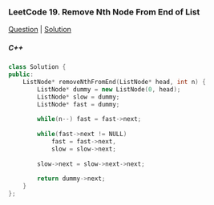 ### LeetCode 19. Remove Nth Node From End of List

[Question](https://leetcode.com/problems/remove-nth-node-from-end-of-list/)
| [Solution](https://leetcode.com/submissions/detail/568454537/)

##### C++

```c++
class Solution {
public:
    ListNode* removeNthFromEnd(ListNode* head, int n) {
        ListNode* dummy = new ListNode(0, head);
        ListNode* slow = dummy;
        ListNode* fast = dummy;
        
        while(n--) fast = fast->next;
        
        while(fast->next != NULL)
            fast = fast->next,
            slow = slow->next;
        
        slow->next = slow->next->next;
        
        return dummy->next;
    }
};
```